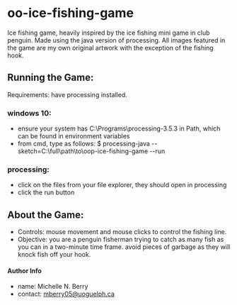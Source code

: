 # oo-ice-fishing-game
Ice fishing game, heavily inspired by the ice fishing mini game in club penguin. Made using the java version of processing.
All images featured in the game are my own original artwork with the exception of the fishing hook. 

## Running the Game:

Requirements: have processing installed.

### windows 10: 
- ensure your system has C:\Programs\processing-3.5.3 in Path, which can be found in environment variables
- from cmd, type as follows:
$ processing-java --sketch=C:\full\path\to\oop-ice-fishing-game --run

### processing: 
- click on the files from your file explorer, they should open in processing
- click the run button

## About the Game: 
- Controls: mouse movement and mouse clicks to control the fishing line.
- Objective: you are a penguin fisherman trying to catch as many fish as you can in a two-minute time frame. 
avoid pieces of garbage as they will knock fish off your hook. 

#### Author Info
- name: Michelle N. Berry
- contact: mberry05@uoguelph.ca
